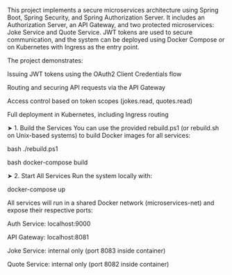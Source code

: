 This project implements a secure microservices architecture using Spring Boot, Spring Security, and Spring Authorization Server. It includes an Authorization Server, an API Gateway, and two protected microservices: Joke Service and Quote Service. JWT tokens are used to secure communication, and the system can be deployed using Docker Compose or on Kubernetes with Ingress as the entry point.

The project demonstrates:

Issuing JWT tokens using the OAuth2 Client Credentials flow

Routing and securing API requests via the API Gateway

Access control based on token scopes (jokes.read, quotes.read)

Full deployment in Kubernetes, including Ingress routing



➤ 1. Build the Services
You can use the provided rebuild.ps1 (or rebuild.sh on Unix-based systems) to build Docker images for all services:

bash
./rebuild.ps1

bash
docker-compose build

➤ 2. Start All Services
Run the system locally with:

docker-compose up

All services will run in a shared Docker network (microservices-net) and expose their respective ports:

Auth Service: localhost:9000

API Gateway: localhost:8081

Joke Service: internal only (port 8083 inside container)

Quote Service: internal only (port 8082 inside container)
